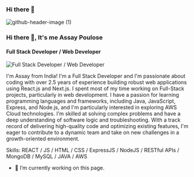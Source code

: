 ### Hi there 👋

![github-header-image (1)](https://github.com/user-attachments/assets/9f22d25d-562c-46ab-9cbc-f5850a084d2a)


### Hi there 👋, It's me Assay Poulose
#### Full Stack Developer / Web Developer
![Full Stack Developer / Web Developer](https://img.freepik.com/premium-photo/banner-young-girl-using-laptop-coding-progr-digital-native-gen-alpha-design_655090-558253.jpg)

I'm Assay from India! I'm a Full Stack Developer and I'm passionate about coding with over 2.5 years of experience building robust web applications using React.js and Next.js. I spent most of my time working on Full-Stack projects, particularly in web development. I have a passion for learning programming languages and frameworks, including Java, JavaScript, Express, and Node.js, and I'm particularly interested in exploring AWS Cloud technologies. I'm skilled at solving complex problems and have a deep understanding of software logic and troubleshooting. With a track record of delivering high-quality code and optimizing existing features, I'm eager to contribute to a dynamic team and take on new challenges in a growth-oriented environment.

Skills: REACT / JS / HTML / CSS / ExpressJS / NodeJS / RESTful APIs / MongoDB / MySQL / JAVA / AWS 

- 🔭 I’m currently working on this page. 
